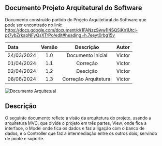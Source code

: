 ## Documento Projeto Arquitetural do Software

Documento construído partido do Projeto Arquitetural do Software que pode ser encontrado no link: https://docs.google.com/document/d/1FANzzSww1I4SQSjKn1Utcj-pt7ybZrkapNFyQsXTrPo/edit#heading=h.7eeyt0rbg15v

| Data       | Versão  | Descrição                          | Autor                          |
| :--------- | :-----: | :--------------------------------: | :----------------------------- |
| 24/03/2024 | 1.0     | Documento inicial                  | Victor |
| 01/04/2024 | 1.1     | Correção                           | Victor |
| 02/04/2024 | 1.2     | Descição                           | Victor |
| 08/08/2024 | 1.3     | Correção Arquitetural              | Victor |


![Documento Arquitetual](https://i.ibb.co/6XVyPJy/Arquitetura-3.png)


## Descrição
O seguinte documento reflete a visão da arquitetura do projeto, usando a arquitetura MVC, que divide o projeto em três partes, View, onde fica a interface, o Model onde fica os dados e faz a ligação com o banco de dados, e o Controller que faz a intermediação entre os outros dois, servindo de ponte e suporte.

